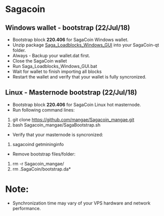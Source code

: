 # Sagacoin
## Windows wallet - bootstrap (22/Jul/18)
- Bootstrap block **220.406** for SagaCoin Windows wallet.
- Unzip package [Saga_Loadblocks_Windows_GUI](https://drive.google.com/file/d/1VLO098a13AFAAol1rLsbHgGg9bmlzgyk/view?usp=sharing) into your SagaCoin-qt folder.
- Always - Backup your wallet.dat first.
- Close the SagaCoin wallet
- Run Saga_Loadblocks_Windows_GUI.bat
- Wait for wallet to finish importing all blocks
- Restart the wallet and verify that your wallet is fully syncronized.

## Linux - Masternode bootstrap (22/Jul/18)
- Bootstrap block **220.406** for SagaCoin Linux hot masternode.
- Run following command lines:
1. git clone https://github.com/mangae/Sagacoin_mangae.git
2. bash Sagacoin_mangae/SagaBootstrap.sh
- Verify that your masternode is syncronized:
1. sagacoind getmininginfo
- Remove bootstrap files/folder:
1. rm -r Sagacoin_mangae/
2. rm .SagaCoin/bootstrap.da*

# Note:
- Synchronization time may vary of your VPS hardware and network performance.
